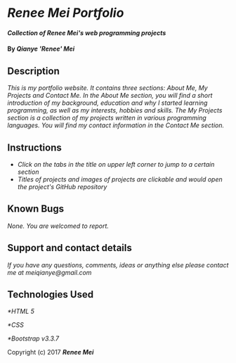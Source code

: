 # _Renee Mei Portfolio_

#### _Collection of Renee Mei's web programming projects_

#### By _**Qianye 'Renee' Mei**_

## Description

_This is my portfolio website. It contains three sections: About Me, My Projects and Contact Me. In the About Me section, you will find a short introduction of my background, education and why I started learning programming, as well as my interests, hobbies and skills. The My Projects section is a collection of my projects written in various programming languages. You will find my contact information in the Contact Me section._

## Instructions

* _Click on the tabs in the title on upper left corner to jump to a certain section_
* _Titles of projects and images of projects are clickable and would open the project's GitHub repository_

## Known Bugs

_None. You are welcomed to report._

## Support and contact details

_If you have any questions, comments, ideas or anything else please contact me at meiqianye@gmail.com_

## Technologies Used

_*HTML 5_

_*CSS_

_*Bootstrap v3.3.7_

Copyright (c) 2017 **_Renee Mei_**
